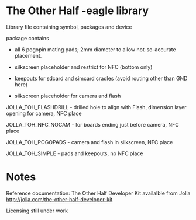 The Other Half -eagle library
=============================

Library file containing symbol, packages and device

package contains 

- all 6 pogopin mating pads; 2mm diameter to allow not-so-accurate placement.

- silkscreen placeholder and restrict for NFC (bottom only)

- keepouts for sdcard and simcard cradles (avoid routing other than GND here)

- silkscreen placeholder for camera and flash

JOLLA_TOH_FLASHDRILL - drilled hole to align with Flash, dimension layer opening for camera, NFC place

JOLLA_TOH_NFC_NOCAM - for boards ending just before camera, NFC place

JOLLA_TOH_POGOPADS - camera and flash in silkscreen, NFC place

JOLLA_TOH_SIMPLE - pads and keepouts, no NFC place


Notes
=====

Reference documentation: The Other Half Developer Kit availalble from Jolla http://jolla.com/the-other-half-developer-kit

Licensing still under work